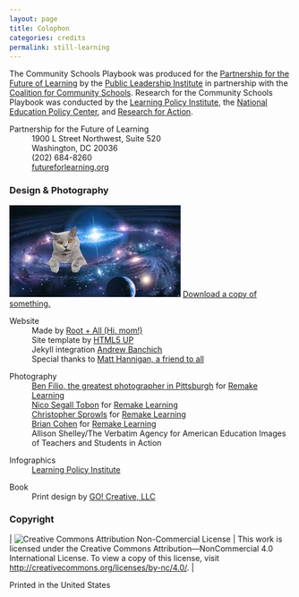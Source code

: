 ```yaml
---
layout: page
title: Colophon
categories: credits
permalink: still-learning
---
```


The Community Schools Playbook was produced for the [Partnership for the Future of Learning](https://futureforlearning.org/) by the [Public Leadership Institute](http://publicleadershipinstitute.org/) in partnership with the [Coalition for Community Schools](http://www.communityschools.org/). Research for the Community Schools Playbook was conducted by the [Learning Policy Institute](https://learningpolicyinstitute.org/), the [National Education Policy Center](https://nepc.colorado.edu/), and [Research for Action](https://www.researchforaction.org/).

<dl>
<dt>Partnership for the Future of Learning</dt>
<dd>1900 L Street Northwest, Suite 520</dd>
<dd>Washington, DC 20036</dd>
<dd>(202) 684-8260</dd>
<dd><a href="https://futureforlearning.org/">futureforlearning.org</a></dd>
</dl>

### Design & Photography

![a photo of a cat in space](/assets/images/catinspace.jpg)
[Download a copy of something.](/assets/downloads/menu.pdf)

<div>
<dl>
<dt>Website</dt>
<dd>Made by <a href="http://rootandall.com/">Root + All (Hi, mom!)</a></dd>
<dd>Site template by <a href="https://html5up.net">HTML5 UP</a></dd>
<dd>Jekyll integration <a href="https://github.com/andrewbanchich">Andrew Banchich</a></dd>
<dd>Special thanks to <a href="https://github.com/matthannigan">Matt Hannigan, a friend to all</a></dd>
</dl>

<dl>
<dt>Photography</dt>
<dd><a href="https://benfilio.com/">Ben Filio, the greatest photographer in Pittsburgh</a> for <a href="https://remakelearning.org/">Remake Learning</a></dd>
<dd><a href="http://www.nicosegalltobon.com/">Nico Segall Tobon</a> for <a href="https://remakelearning.org/">Remake Learning</a></dd>
<dd><a href="http://christophersprowls.com/">Christopher Sprowls</a> for <a href="https://remakelearning.org/">Remake Learning</a></dd>
<dd><a href="http://www.briancohenphotography.com/">Brian Cohen</a> for <a href="https://remakelearning.org/">Remake Learning</a></dd>
<dd>Allison Shelley/The Verbatim Agency for American Education Images of Teachers and Students in Action</dd>
</dl>
<dl>
<dt>Infographics</dt>
<dd><a href="https://learningpolicyinstitute.org/">Learning Policy Institute</a></dd>
</dl>
<dl>
<dt>Book</dt>
<dd>Print design by <a href="http://go-creative.net/">GO! Creative, LLC</a></dd>
</dl>
</div>

### Copyright

| ![Creative Commons Attribution Non-Commercial License](https://mirrors.creativecommons.org/presskit/buttons/88x31/svg/by-nd.svg) | This work is licensed under the Creative Commons Attribution—NonCommercial 4.0 International License. To view a copy of this license, visit http://creativecommons.org/licenses/by-nc/4.0/. |

Printed in the United States
